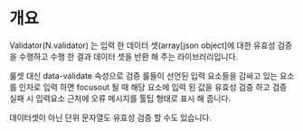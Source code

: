 개요
===

Validator(N.validator) 는 입력 한 데이터 셋(array[json object]에 대한 유효성 검증을 수행하고 수행 한 결과 데이터 셋을 반환 해 주는 라이브러리입니다.
<p class="alert">룰셋 대신 data-validate 속성으로 검증 룰들이 선언된 입력 요소들을 감싸고 있는 요소를 인자로 입력 하면 focusout 될 때 해당 요소에 입력 된 값을 유효성 검증 하고 검증 실패 시 입력요소 근처에 오류 메시지를 툴팁 형태로 표시 해 줍니다.</p>
<p class="alert">데이터셋이 아닌 단위 문자열도 유효성 검증 할 수도 있습니다.</p>